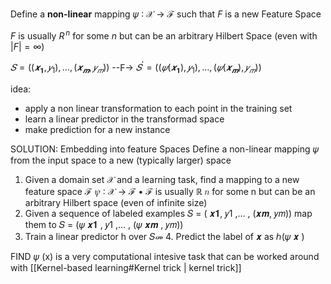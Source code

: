 

Define a **non-linear** mapping 𝜓 ∶ 𝒳 → ℱ such that $F$ is a new Feature Space

$F$  is usually $R^{\,n}$ for some $n$ but can be an arbitrary Hilbert Space (even with $|F|  = \infty$)

$𝑆 = ((𝒙_𝟏, 𝑦_1) ,… , (𝒙_𝒎, 𝑦_𝑚))$  --F→ $𝑆^{'} = ( (𝜓(𝒙_𝟏) ,𝑦_1),… , (𝜓 (𝒙_𝒎) , 𝑦_𝑚))$





idea: 
- apply a non linear transformation to each point in the training set
- learn a linear predictor in the transformad space 
- make prediction for a new instance

SOLUTION:
Embedding into feature Spaces 
Define a non-linear mapping 𝜓 from the input space to a new (typically larger) space
1. Given a domain set 𝒳 and a learning task, find a mapping to a new feature space ℱ 𝜓 ∶ 𝒳 → ℱ • ℱ is usually ℝ 𝑛 for some n but can be an arbitrary Hilbert space (even of infinite size) 
2. Given a sequence of labeled examples 𝑆 = ( 𝒙𝟏, 𝑦1 ,… , (𝒙𝒎, 𝑦𝑚)) map them to 𝑆 = (𝜓 𝒙𝟏 , 𝑦1 ,… , (𝜓 𝒙𝒎 , 𝑦𝑚)) 
3. Train a linear predictor h over 𝑆መ 4. Predict the label of 𝒙 as ℎ(𝜓 𝒙 )

FIND 𝜓 (x) is a very computational intesive task that can be worked around with  [[Kernel-based learning#Kernel trick | kernel trick]]

